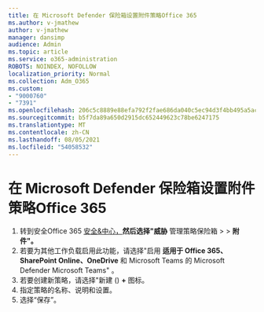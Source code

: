 ```yaml
---
title: 在 Microsoft Defender 保险箱设置附件策略Office 365
ms.author: v-jmathew
author: v-jmathew
manager: dansimp
audience: Admin
ms.topic: article
ms.service: o365-administration
ROBOTS: NOINDEX, NOFOLLOW
localization_priority: Normal
ms.collection: Adm_O365
ms.custom:
- "9000760"
- "7391"
ms.openlocfilehash: 206c5c8889e88efa792f2fae686da040c5ec94d3f4bb495a5ac5cca59e455e64
ms.sourcegitcommit: b5f7da89a650d2915dc652449623c78be6247175
ms.translationtype: MT
ms.contentlocale: zh-CN
ms.lasthandoff: 08/05/2021
ms.locfileid: "54058532"
---
```

# <a name="set-up-safe-attachment-policies-in-microsoft-defender-for-office-365"></a>在 Microsoft Defender 保险箱设置附件策略Office 365

1. 转到安全Office 365 [安全&中心，](https://go.microsoft.com/fwlink/p/?linkid=2077143)**然后选择"威胁** 管理策略保险箱  >    >  **附件"。**
2. 若要为其他工作负载启用此功能，请选择"启用 **适用于 Office 365、SharePoint Online、OneDrive** 和 Microsoft Teams 的 Microsoft Defender Microsoft Teams" 。
3. 若要创建新策略，请选择"新建 ()  **+** 图标。
4. 指定策略的名称、说明和设置。
5. 选择“保存”。
